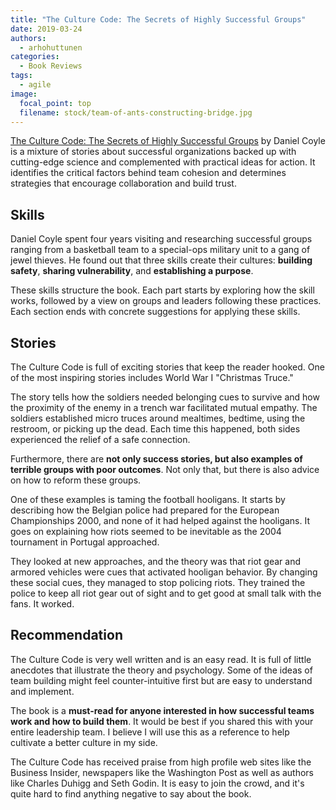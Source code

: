 ```yaml
---
title: "The Culture Code: The Secrets of Highly Successful Groups"
date: 2019-03-24
authors:
  - arhohuttunen
categories:
  - Book Reviews
tags:
  - agile
image:
  focal_point: top
  filename: stock/team-of-ants-constructing-bridge.jpg
---
```


[The Culture Code: The Secrets of Highly Successful Groups](https://amzn.to/3rjCzmK) by Daniel Coyle is a mixture of stories about successful organizations backed up with cutting-edge science and complemented with practical ideas for action. It identifies the critical factors behind team cohesion and determines strategies that encourage collaboration and build trust.

## Skills

Daniel Coyle spent four years visiting and researching successful groups ranging from a basketball team to a special-ops military unit to a gang of jewel thieves. He found out that three skills create their cultures: **building safety**, **sharing vulnerability**, and **establishing a purpose**.

These skills structure the book. Each part starts by exploring how the skill works, followed by a view on groups and leaders following these practices. Each section ends with concrete suggestions for applying these skills.

## Stories

The Culture Code is full of exciting stories that keep the reader hooked. One of the most inspiring stories includes World War I "Christmas Truce."

The story tells how the soldiers needed belonging cues to survive and how the proximity of the enemy in a trench war facilitated mutual empathy. The soldiers established micro truces around mealtimes, bedtime, using the restroom, or picking up the dead. Each time this happened, both sides experienced the relief of a safe connection.

Furthermore, there are **not only success stories, but also examples of terrible groups with poor outcomes**. Not only that, but there is also advice on how to reform these groups.

One of these examples is taming the football hooligans. It starts by describing how the Belgian police had prepared for the European Championships 2000, and none of it had helped against the hooligans. It goes on explaining how riots seemed to be inevitable as the 2004 tournament in Portugal approached.

They looked at new approaches, and the theory was that riot gear and armored vehicles were cues that activated hooligan behavior. By changing these social cues, they managed to stop policing riots. They trained the police to keep all riot gear out of sight and to get good at small talk with the fans. It worked.

## Recommendation

The Culture Code is very well written and is an easy read. It is full of little anecdotes that illustrate the theory and psychology. Some of the ideas of team building might feel counter-intuitive first but are easy to understand and implement.

The book is a **must-read for anyone interested in how successful teams work and how to build them**. It would be best if you shared this with your entire leadership team. I believe I will use this as a reference to help cultivate a better culture in my side.

The Culture Code has received praise from high profile web sites like the Business Insider, newspapers like the Washington Post as well as authors like Charles Duhigg and Seth Godin. It is easy to join the crowd, and it's quite hard to find anything negative to say about the book.
